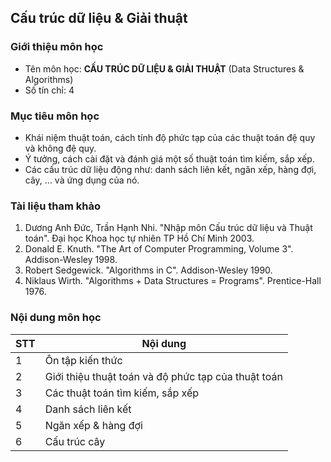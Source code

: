 ## Cấu trúc dữ liệu & Giải thuật

### Giới thiệu môn học

- Tên môn học: **CẤU TRÚC DỮ LIỆU & GIẢI THUẬT** (Data Structures & Algorithms)
- Số tín chỉ: 4

### Mục tiêu môn học

- Khái niệm thuật toán, cách tính độ phức tạp của các thuật toán đệ quy và không đệ quy.
- Ý tưởng, cách cài đặt và đánh giá một số thuật toán tìm kiếm, sắp xếp.
- Các cấu trúc dữ liệu động như: danh sách liên kết, ngăn xếp, hàng đợi, cây, ... và ứng dụng của nó.

### Tài liệu tham khảo

1. Dương Anh Đức, Trần Hạnh Nhi. "Nhập môn Cấu trúc dữ liệu và Thuật toán". Đại học Khoa học tự nhiên TP Hồ Chí Minh 2003.
2. Donald E. Knuth. "The Art of Computer Programming, Volume 3". Addison-Wesley 1998.
3. Robert Sedgewick. "Algorithms in C". Addison-Wesley 1990.
4. Niklaus Wirth. "Algorithms + Data Structures = Programs". Prentice-Hall 1976.

### Nội dung môn học

| STT | Nội dung |
| --- | --- |
|  1  | Ôn tập kiến thức |
|  2  | Giới thiệu thuật toán và độ phức tạp của thuật toán |
|  3  | Các thuật toán tìm kiếm, sắp xếp |
|  4  | Danh sách liên kết | 
|  5  | Ngăn xếp & hàng đợi | 
|  6  | Cấu trúc cây | 
